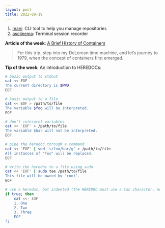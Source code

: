 ```yaml
---
layout: post
title: 2022-08-19
---
```


1. [mani](https://github.com/alajmo/mani): CLI tool to help you manage repositories
2. [asciinema](https://github.com/asciinema/asciinema): Terminal session recorder

**Article of the week**: [A Brief History of Containers](https://blog.aquasec.com/a-brief-history-of-containers-from-1970s-chroot-to-docker-2016)

> For this trip, step into my DeLorean time machine, and let’s journey to 1979, when the concept of containers first emerged.

**Tip of the week**: An introduction to HEREDOCs:

```sh
# basic output to stdout
cat << EOF
The current directory is $PWD.
EOF

# basic output to a file
cat << EOF > /path/to/file
The variable $foo will be interpreted.
EOF

# don't interpret variables
cat << 'EOF' > /path/to/file
The variable $bar will not be interpreted.
EOF

# pipe the heredoc through a command
cat << 'EOF' | sed 's/foo/bar/g' > /path/to/file
All instances of "foo" will be replaced.
EOF

# write the heredoc to a file using sudo
cat << 'EOF' | sudo tee /path/to/file
This file will be owned by 'root'.
EOF

# use a heredoc, but indented (the HEREDOC must use a tab character, not spaces!)
if true; then
    cat <<- EOF
    1. One
    2. Two
    3. Three
    EOF
fi
```
